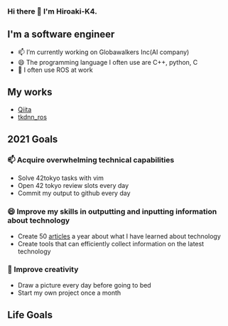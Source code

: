 ### Hi there 👋 I'm Hiroaki-K4.
## I'm a software engineer
- 📫 I’m currently working on Globawalkers Inc(AI company)
- 😄 The programming language I often use are C++, python, C
- 🌱 I often use ROS at work



## My works
- [Qiita](https://qiita.com/Hiroaki-K4)
- [tkdnn_ros](https://github.com/Hiroaki-K4/tkdnn_ros)



## 2021 Goals
### 📫 Acquire overwhelming technical capabilities
- Solve 42tokyo tasks with vim
- Open 42 tokyo review slots every day
- Commit my output to github every day

### 😄 Improve my skills in outputting and inputting information about technology
- Create 50 [articles](https://qiita.com/Hiroaki-K4) a year about what I have learned about technology
- Create tools that can efficiently collect information on the latest technology

### 🌱 Improve creativity
- Draw a picture every day before going to bed
- Start my own project once a month



## Life Goals 

<!--
**Hiroaki-K4/Hiroaki-K4** is a ✨ _special_ ✨ repository because its `README.md` (this file) appears on your GitHub profile.


Here are some ideas to get you started:

- 🔭 I’m currently working on ...
- 🌱 I’m currently learning ...
- 👯 I’m looking to collaborate on ...
- 🤔 I’m looking for help with ...
- 💬 Ask me about ...
- 📫 How to reach me: ...
- 😄 Pronouns: ...
- ⚡ Fun fact: ...
-->
